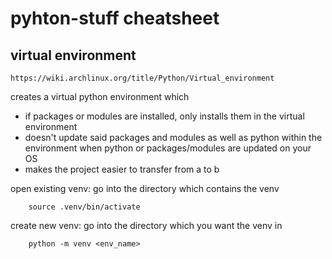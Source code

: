 
# pyhton-stuff cheatsheet
## virtual environment
`https://wiki.archlinux.org/title/Python/Virtual_environment`

creates a virtual python environment which
- if packages or modules are installed, only installs them in the virtual environment 
- doesn't update said packages and modules as well as python within the environment when python or packages/modules are updated on your OS
- makes the project easier to transfer from a to b

open existing venv:
go into the directory which contains the venv
```shell
    source .venv/bin/activate
```

create new venv:
go into the directory which you want the venv in
```shell
    python -m venv <env_name>
```
